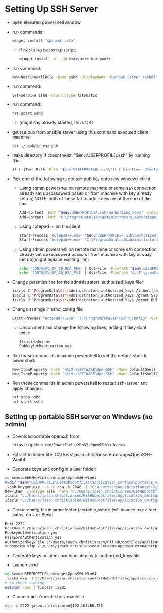 
# Setting Up SSH Server

* open elevated powershell window
* run commands:
  
  ```bash
  winget install "openssh beta"
  ```

  * if not using bootstrap script:
  
    ```bash
    winget install -e --id Notepad++.Notepad++
    ```

* run command:

  ```bash
  New-NetFirewallRule -Name sshd -DisplayName 'OpenSSH Server (sshd)' -Enabled True -Direction Inbound -Protocol TCP -Action Allow -LocalPort 22
  ```
  
* run command:

  ```bash
  Set-Service sshd -StartupType Automatic
  ```
  
* run command:
  
  ```bash
  net start sshd
  ```
  
  * (might say already started, thats OK)
* get rsa.pub from ansible server using this command executed client machine:

  ```bash
  cat ~/.ssh/id_rsa.pub
  ```

* make directory if doesnt exist: "$env:USERPROFILE\\.ssh\" by running this:

  ```bash
  if (!(Test-Path -Path "$env:USERPROFILE\.ssh\")) { New-Item -ItemType Directory -Path "$env:USERPROFILE\.ssh\" }
  ```
  
* Pick one of the following to get ssh pub key onto new windows client:
  * Using admin powershell on remote machine or some ssh connection already set up (password pased or from machine with key already set up) NOTE: both of these fail to add a newline at the end of the line
  
    ```bash
    Add-Content -Path "$env:USERPROFILE\.ssh\authorized_keys" -Value "CONTENTS_OF_ID_RSA_PUB"
    Add-Content -Path "C:\ProgramData\ssh\administrators_authorized_keys" -Value "CONTENTS_OF_ID_RSA_PUB"
    ```

  * Using notepad++ on the client:
  
    ```bash
    Start-Process "notepad++.exe" "$env:USERPROFILE\.ssh\authorized_keys"
    Start-Process "notepad++.exe" "C:\ProgramData\ssh\administrators_authorized_keys" -Verb "runas"
    ```

  * Using admin powershell on remote machine or some ssh connection already set up (password pased or from machine with key already set up)(might replace existing file):

    ```bash
    echo "CONTENTS_OF_ID_RSA_PUB" | Out-File -FilePath "$env:USERPROFILE\.ssh\authorized_keys" -Encoding ASCII -Force
    echo "CONTENTS_OF_ID_RSA_PUB" | Out-File -FilePath "C:\ProgramData\ssh\administrators_authorized_keys" -Encoding ASCII -Force
    ```

* Change persmissions for the administrators_authorized_keys file:

  ```bash
  icacls C:\ProgramData\ssh\administrators_authorized_keys /inheritance:r
  icacls C:\ProgramData\ssh\administrators_authorized_keys /grant SYSTEM:`(F`)
  icacls C:\ProgramData\ssh\administrators_authorized_keys /grant BUILTIN\Administrators:`(F`)
  ```
  
* Change settings in sshd_config file:

  ```bash
  Start-Process "notepad++.exe" "C:\ProgramData\ssh\sshd_config" -Verb "runas"
  ```
  
  * Uncomment and change the following lines, adding if they dont exist:

    ```bash
    StrictModes no
    PubkeyAuthentication yes
    ```

* Run these commands in admin powershell to set the default shell to powershell:

  ```bash
  New-ItemProperty -Path "HKLM:\SOFTWARE\OpenSSH" -Name DefaultShell -Value "C:\Windows\System32\WindowsPowerShell\v1.0\powershell.exe" -PropertyType String -Force
  New-ItemProperty -Path "HKLM:\SOFTWARE\OpenSSH" -Name DefaultShellCommandOption -Value "/c" -PropertyType String -Force
  ```
  
* Run these commands in admin powershell to restart ssh-server and apply changes:

  ```bash
  net stop sshd
  net start sshd
  ```

## Setting up portable SSH server on Windows (no admin)

* Download portable openssh from:

  ```bash
  https://github.com/PowerShell/Win32-OpenSSH/releases
  ```

* Extract to folder like: C:\Users\jason.christiansen\userapps\OpenSSH-Win64

* Generate keys and config in a user folder:

```bash
cd $env:USERPROFILE\userapps\OpenSSH-Win64
mkdir "$env:USERPROFILE\GitHub\dotfiles\application_configs\portable_sshd" -ea SilentlyContinue
.\ssh-keygen.exe --% -t rsa -b 2048 -f "C:/Users/jason.christiansen/GitHub/dotfiles/application_configs/portable_sshd/ssh_host_rsa_key" -N ""
New-Item -ItemType File -Path "C:/Users/jason.christiansen/GitHub/dotfiles/application_configs/portable_sshd/authorized_keys" -Force | Out-Null
icacls "C:/Users/jason.christiansen/GitHub/dotfiles/application_configs/portable_sshd/authorized_keys" /inheritance:r /grant "jason.christiansen:(OI)(CI)F"
icacls "C:/Users/jason.christiansen/GitHub/dotfiles/application_configs/portable_sshd/authorized_keys" /inheritance:r /grant "jason.christiansen:F"
```

* Create config file in same folder (portable_sshd): (will have to use direct paths, no ~ or $env)

```bash
Port 2222
HostKey C:/Users/jason.christiansen/GitHub/dotfiles/application_configs/portable_sshd/ssh_host_rsa_key
PubkeyAuthentication yes
PasswordAuthentication yes
AuthorizedKeysFile C:/Users/jason.christiansen/GitHub/dotfiles/application_configs/portable_sshd/authorized_keys
Subsystem sftp C:/Users/jason.christiansen/userapps/OpenSSH-Win64/sftp-server.exe
```

* Generate keys on other machine, deploy to authorized_keys file

* Launch sshd

```bash
cd $env:USERPROFILE\userapps\OpenSSH-Win64
.\sshd.exe -f C:/Users/jason.christiansen/GitHub/dotfiles/application_configs/portable_sshd/sshd_config -D -E C:/Users/jason.christiansen/.portable-sshd.log
# to check running
netstat -ano | findstr :2222
```

* Connect to it from the host machine

```bash
ssh -p 2222 jason.christiansen@192.168.86.126
```
